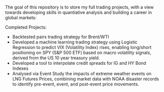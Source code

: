 The goal of this repository is to store my full trading projects, with a view towards developing skills in quantiative analysis and building a career in global markets:

Completed Projects:
- Backtested pairs trading strategy for Brent/WTI
- Developed a machine learning trading strategy using Logistic Regression to predict VIX (Volatility Index) rises, enabling long/short positioning on SPY (S&P 500 ETF) based on macro volatility signals, derived from the US 10 year treasury yield.
- Developed a tool to interpolate credit spreads for IG and HY Bond Indexes
- Analysed via Event Study the impacts of extreme weather events on LNG Futures Prices, combining market data with NOAA disaster records to identify pre-event, event, and post-event price movements.
  
